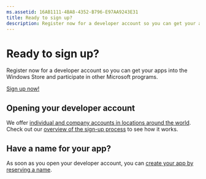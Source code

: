 ```yaml
---
ms.assetid: 16AB1111-4BA8-4352-B796-E97AA9243E31
title: Ready to sign up?
description: Register now for a developer account so you can get your apps into the Windows Store and participate in other Microsoft programs.
---
```

# Ready to sign up?

Register now for a developer account so you can get your apps into the Windows Store and participate in other Microsoft programs.

[Sign up now!](http://go.microsoft.com/fwlink/p/?LinkId=615100)

## Opening your developer account

We offer [individual and company accounts in locations around the world](../publish/account-types-locations-and-fees.md). Check out our [overview of the sign-up process](../publish/opening-a-developer-account.md) to see how it works.

## Have a name for your app?

As soon as you open your developer account, you can [create your app by reserving a name](https://msdn.microsoft.com/library/windows/apps/JJ657967).



<!--HONumber=Jun16_HO1-->


